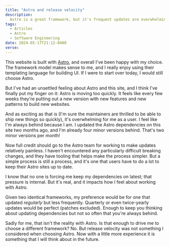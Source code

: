 ```yaml
---
title: "Astro and release velocity"
description:
  Astro is a great framework, but it's frequent updates are overwhelming
tags:
  - Articles
  - Astro
  - Software Engineering
date: 2024-05-17T21:12-0400
verse:
---
```


This website is built with [Astro](https://astro.build), and overall I've been
happy with my choice. The framework model makes sense to me, and I really enjoy
using their templating language for building UI. If I were to start over today,
I would still choose Astro.

But I've had an unsettled feeling about Astro and this site, and I think I've
finally put my finger on it: Astro is moving too quickly. It feels like every
few weeks they're putting out a new version with new features and new patterns
to build new websites.

And as exciting as that is (I'm sure the maintainers are thrilled to be able to
ship new things so quickly), it's overwhelming for me as a user. I feel like I'm
always behind because I am. I updated the Astro dependencies on this site two
months ago, and I'm already four minor versions behind. That's two minor
versions per month!

Now full credit should go to the Astro team for working to make updates
relatively painless. I haven't encountered any particularly difficult breaking
changes, and they have tooling that helps make the process simpler. But a simple
process is still a process, and it's one that users have to do a lot to keep
their Astro sites up to date.

I know that no one is forcing me keep my dependencies on latest; that pressure
is internal. But it's real, and it impacts how I feel about working with Astro.

Given two identical frameworks, my preference would be for one that updated
_regularly_ but less frequently. Quarterly or even twice-yearly updates would be
perfect (patches excluded). Enough to keep you thinking about updating
dependencies but not so often that you're always behind.

Sadly for me, that isn't the reality with Astro. Is that enough to drive me to
choose a different framework? No. But release velocity was not something I
considered when choosing Astro. Now with a little more experience it is
something that I will think about in the future.
